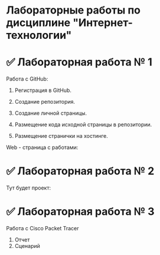 # Лабораторные работы по дисциплине "Интернет-технологии"
# ✅ Лабораторная работа № 1
Работа с GitHub:

1. Регистрация в GitHub.

2. Создание репозитория.

3. Создание личной страницы.

4. Размещение кода исходной страницы в репозитории.

5. Размещение странички на хостинге.

Web - страница с работами:

# ✅ Лабораторная работа № 2

Тут будет проект:

# ✅ Лабораторная работа № 3

Работа с Cisco Packet Tracer

1. Отчет
2. Сценарий
